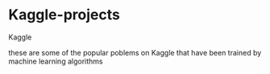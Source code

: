 # Kaggle-projects
Kaggle

these are some of the popular poblems on Kaggle that have been trained by machine learning algorithms
